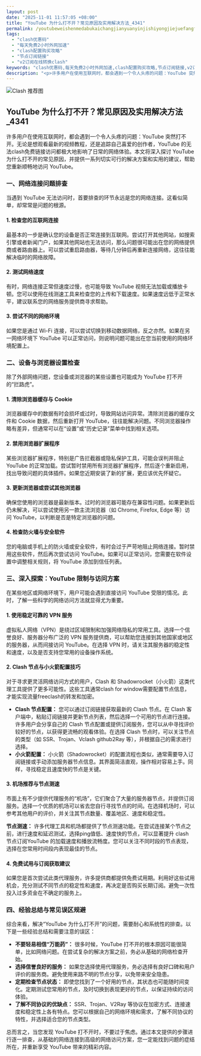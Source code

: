 ```yaml
---
layout: post
date: "2025-11-01 11:57:05 +08:00"
title: "YouTube 为什么打不开？常见原因及实用解决方法_4341"
permalink: /youtubeweishenmedabukaichangjianyuanyinjishiyongjiejuefangfa4341/
tags:
  - "clash优惠码"
  - "每天免费2小时外网加速"
  - "clash配置购买攻略"
  - "节点订阅链接"
  - "v2订阅在线转换clash"
keywords: "clash优惠码,每天免费2小时外网加速,clash配置购买攻略,节点订阅链接,v2订阅在线转换clash"
description: "<p>许多用户在使用互联网时，都会遇到一个令人头疼的问题：YouTube 突然打不开。无论是想观看最新的视频教程，还是追踪自己喜爱的创作者，YouTube 的无法clash免费链接访问都极大地影响了日常的网络体验。本文将深入探讨 YouTube 为什么打不开的常见原因，并提供一系列切实可行的解决方案和实用的建议，帮助您重新顺畅地访问 YouTube。</p>"
---
```


![Clash 推荐图](https://clashjd.github.io/assets/img/稳定订阅机场推荐.png)

## YouTube 为什么打不开？常见原因及实用解决方法_4341

<p>许多用户在使用互联网时，都会遇到一个令人头疼的问题：YouTube 突然打不开。无论是想观看最新的视频教程，还是追踪自己喜爱的创作者，YouTube 的无法clash免费链接访问都极大地影响了日常的网络体验。本文将深入探讨 YouTube 为什么打不开的常见原因，并提供一系列切实可行的解决方案和实用的建议，帮助您重新顺畅地访问 YouTube。</p>
<h3>一、网络连接问题排查</h3>
<p>当遇到 YouTube 无法访问时，首要排查的环节永远是您的网络连接。这看似简单，却常常是问题的根源。</p>
<h4>1. 检查您的互联网连接</h4>
<p>最基本的一步是确认您的设备是否正常连接到互联网。尝试打开其他网站，如搜索引擎或者新闻门户，如果其他网站也无法访问，那么问题很可能出在您的网络提供商或者路由器上。可以尝试重启路由器，等待几分钟后再重新连接网络，这往往能解决临时的网络故障。</p>
<h4>2. 测试网络速度</h4>
<p>有时，网络连接正常但速度过慢，也可能导致 YouTube 视频无法加载或播放卡顿。您可以使用在线测速工具来检查您的上传和下载速度。如果速度远低于正常水平，建议联系您的网络服务提供商寻求帮助。</p>
<h4>3. 尝试不同的网络环境</h4>
<p>如果您是通过 Wi-Fi 连接，可以尝试切换到移动数据网络，反之亦然。如果在另一网络环境下 YouTube 可以正常访问，则说明问题可能出在您当前使用的网络环境配置上。</p>
<h3>二、设备与浏览器设置检查</h3>
<p>除了外部网络问题，您设备或浏览器的某些设置也可能成为 YouTube 打不开的“拦路虎”。</p>
<h4>1. 清除浏览器缓存与 Cookie</h4>
<p>浏览器缓存中的数据有时会损坏或过时，导致网站访问异常。清除浏览器的缓存文件和 Cookie 数据，然后重新打开 YouTube，往往能解决问题。不同浏览器操作略有差异，但通常可以在“设置”或“历史记录”菜单中找到相关选项。</p>
<h4>2. 禁用浏览器扩展程序</h4>
<p>某些浏览器扩展程序，特别是广告拦截器或隐私保护工具，可能会误判并阻止 YouTube 的正常加载。尝试暂时禁用所有浏览器扩展程序，然后逐个重新启用，找出导致问题的具体插件。如果您近期安装了新的扩展，更应该优先怀疑它。</p>
<h4>3. 更新浏览器或尝试其他浏览器</h4>
<p>确保您使用的浏览器是最新版本。过时的浏览器可能存在兼容性问题。如果更新后仍未解决，可以尝试使用另一款主流浏览器（如 Chrome, Firefox, Edge 等）访问 YouTube，以判断是否是特定浏览器的问题。</p>
<h4>4. 检查防火墙与安全软件</h4>
<p>您的电脑或手机上的防火墙或安全软件，有时会过于严苛地阻止网络连接。暂时禁用这些软件，然后再次尝试访问 YouTube。如果可以正常访问，您需要在软件设置中调整相关规则，将 YouTube 添加到信任列表。</p>
<h3>三、深入探索：YouTube 限制与访问方案</h3>
<p>在某些地区或网络环境下，用户可能会遇到直接访问 YouTube 受限的情况。此时，了解一些科学的网络访问方法就显得尤为重要。</p>
<h4>1. 使用稳定可靠的 VPN 服务</h4>
<p>虚拟私人网络（VPN）是绕过区域限制和加强网络隐私的常用工具。选择一个信誉良好、服务器分布广泛的 VPN 服务提供商，可以帮助您连接到其他国家或地区的服务器，从而间接访问 YouTube。在选择 VPN 时，请关注其服务器的稳定性和速度，以及是否支持您常用的设备操作系统。</p>
<h4>2. Clash 节点与小火箭配置技巧</h4>
<p>对于寻求更灵活网络访问方式的用户，Clash 和 Shadowrocket（小火箭）这类代理工具提供了更多可能性。这些工具通常clash for window需要配置节点信息，才能实现流量freeclash的转发和加密。</p>
<ul>
<li><strong>Clash 节点配置：</strong> 您可以通过订阅链接获取最新的 Clash 节点。在 Clash 客户端中，粘贴订阅链接并更新节点列表，然后选择一个可用的节点进行连接。许多用户会分享自己的 Clash 节点配置或提供订阅服务，您可以从中寻找评价较好的节点，以获得更流畅的观看体验。在选择 Clash 节点时，可以关注节点的类型（如 SSR、Trojan、Vclash github2Ray 等），并根据自己的需求进行选择。</li>
<li><strong>小火箭配置：</strong> 小火箭（Shadowrocket）的配置流程也类似，通常需要导入订阅链接或手动添加服务器节点信息。其界面简洁直观，操作相对容易上手。同样，寻找稳定且速度快的节点是关键。</li>
</ul>
<h4>3. 机场推荐与节点测速</h4>
<p>市面上有不少提供代理服务的“机场”，它们聚合了大量的服务器节点，并提供订阅服务。选择一个优质的机场可以省去您自行寻找节点的时间。在选择机场时，可以参考其他用户的评价，并关注其节点数量、覆盖地区、速度和稳定性。</p>
<p><strong>节点测速：</strong> 许多代理工具和机场都提供了节点测速功能。在尝试连接某个节点之前，进行速度和延迟测试，选择ping值低、速度快的节点，可以显著提升 clash 节点订阅YouTube 的加载速度和播放流畅度。您可以关注不同时段的节点表现，选择在您常用时间段内表现最佳的节点。</p>
<h4>4. 免费试用与订阅获取建议</h4>
<p>如果您是首次尝试此类代理服务，许多提供商都提供免费试用期。利用好这些试用机会，充分测试不同节点的稳定性和速度，再决定是否购买长期订阅。避免一次性投入过多资金在不确定的服务上。</p>
<h3>四、经验总结与常见误区规避</h3>
<p>综合来看，解决“YouTube 为什么打不开”的问题，需要耐心和系统性的排查。以下是一些经验总结和需要注意的误区：</p>
<ul>
<li><strong>不要轻易相信“万能药”：</strong> 很多时候，YouTube 打不开的根本原因可能很简单，比如网络问题。在尝试复杂的解决方案之前，务必从基础的网络检查开始。</li>
<li><strong>选择信誉良好的服务：</strong> 如果您选择使用代理服务，务必选择有良好口碑和用户评价的服务商。避免使用来路不明的节点分享，以免带来安全隐患。</li>
<li><strong>定期检查节点状态：</strong> 即使您找到了一个好用的节点，其状态也可能随时间变化。定期测试您常用的节点，及时切换到表现更好的节点，以保证持续的访问体验。</li>
<li><strong>了解不同协议的优缺点：</strong> SSR、Trojan、V2Ray 等协议在加密方式、连接速度和稳定性上各有特点。您可以根据自己的网络环境和需求，了解不同协议的特性，并选择适合您的节点类型。</li>
</ul>
<p>总而言之，当您发现 YouTube 打不开时，不要过于焦虑。通过本文提供的步骤进行逐一排查，从基础的网络连接到高级的网络访问方案，您一定能找到问题的症结所在，并重新享受 YouTube 带来的精彩内容。</p>